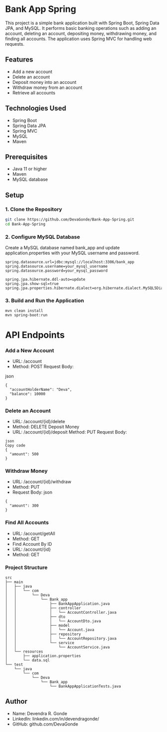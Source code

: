 # Bank App Spring

This project is a simple bank application built with Spring Boot, Spring Data JPA, and MySQL. It performs basic banking operations such as adding an account, deleting an account, depositing money, withdrawing money, and finding all accounts. The application uses Spring MVC for handling web requests.

## Features

- Add a new account
- Delete an account
- Deposit money into an account
- Withdraw money from an account
- Retrieve all accounts

## Technologies Used

- Spring Boot
- Spring Data JPA
- Spring MVC
- MySQL
- Maven

## Prerequisites

- Java 11 or higher
- Maven
- MySQL database

## Setup

### 1. Clone the Repository

```bash
git clone https://github.com/DevaGonde/Bank-App-Spring.git
cd Bank-App-Spring
````

### 2. Configure MySQL Database

Create a MySQL database named bank_app and update application.properties with your MySQL username and password.

````
spring.datasource.url=jdbc:mysql://localhost:3306/bank_app
spring.datasource.username=your_mysql_username
spring.datasource.password=your_mysql_password

spring.jpa.hibernate.ddl-auto=update
spring.jpa.show-sql=true
spring.jpa.properties.hibernate.dialect=org.hibernate.dialect.MySQL5Dialect
````
### 3. Build and Run the Application

````
mvn clean install
mvn spring-boot:run
````

# API Endpoints
### Add a New Account
- URL: /account
- Method: POST
Request Body:

json
````
{
  "accountHolderName": "Deva",
  "balance": 10000
}
````
### Delete an Account
- URL: /account/{id}/delete
- Method: DELETE
Deposit Money
- URL: /account/{id}/deposit
Method: PUT
Request Body:
````
json
Copy code
{
  "amount": 500
}
````
### Withdraw Money
- URL: /account/{id}/withdraw
- Method: PUT
- Request Body:
json
```
{
  "amount": 300
}
```
### Find All Accounts
- URL: /account/getAll
- Method: GET
- Find Account By ID
- URL: /account/{id}
- Method: GET

### Project Structure
```
src
├── main
│   ├── java
│   │   └── com
│   │       └── Deva
│   │           └── Bank_app
│   │               ├── BankAppApplication.java
│   │               ├── controller
│   │               │   └── AccountController.java
│   │               ├── dto
│   │               │   └── AccountDto.java
│   │               ├── model
│   │               │   └── Account.java
│   │               ├── repository
│   │               │   └── AccountRepository.java
│   │               └── service
│   │                   └── AccountService.java
│   └── resources
│       ├── application.properties
│       └── data.sql
└── test
    └── java
        └── com
            └── Deva
                └── Bank_app
                    └── BankAppApplicationTests.java
```

## Author
- Name: Devendra R. Gonde
- LinkedIn: linkedin.com/in/devendragonde/
- GitHub: github.com/DevaGonde
